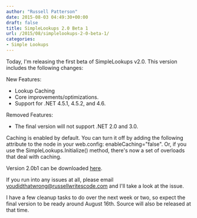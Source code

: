 ```yaml
---
author: "Russell Patterson"
date: 2015-08-03 04:49:30+00:00
draft: false
title: SimpleLookups 2.0 Beta 1
url: /2015/08/simplelookups-2-0-beta-1/
categories:
- Simple Lookups
---
```


Today, I'm releasing the first beta of SimpleLookups v2.0. This version includes the following changes: 

New Features:
- Lookup Caching
- Core improvements/optimizations.
- Support for .NET 4.5.1, 4.5.2, and 4.6.

Removed Features:
- The final version will not support .NET 2.0 and 3.0.

Caching is enabled by default. You can turn it off by adding the following attribute to the  node in your web.config: enableCaching="false". Or, if you use the SimpleLookups.Initialize() method, there's now a set of overloads that deal with caching.

Version 2.0b1 can be downloaded [here](http://simplelookups.com/releases/2.0/SimpleLookups.2.0.0-beta1.zip).

If you run into any issues at all, please email youdidthatwrong@russellwritescode.com and I'll take a look at the issue.

I have a few cleanup tasks to do over the next week or two, so expect the final version to be ready around August 16th. Source will also be released at that time.
